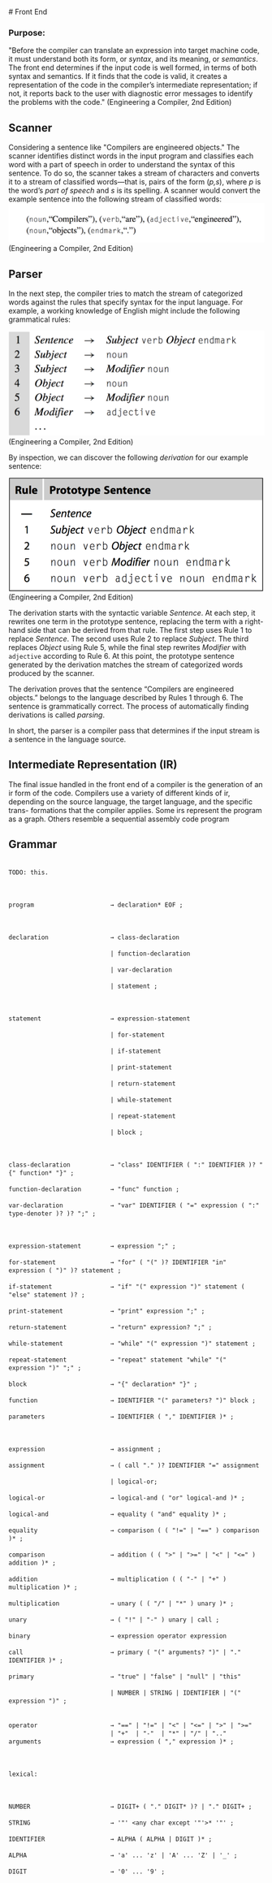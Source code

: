 ﻿﻿# Front End

### Purpose:

"Before the compiler can translate an expression into target machine code, 
it must understand both its form, or *syntax*, and its meaning, or *semantics*.
The front end determines if the input code is well formed, in terms of both 
syntax and semantics. If it finds that the code is valid, it creates a representation of 
the code in the compiler’s intermediate representation; if not, it reports back to the user 
with diagnostic error messages to identify the problems with the code." (Engineering a Compiler, 2nd Edition)


## Scanner

Considering a sentence like "Compilers are engineered objects." The scanner identifies distinct words 
in the input program and classifies each word with a part of speech in order to understand
the syntax of this sentence. To do so, the scanner takes a stream of characters and converts it to a 
stream of classified words—that is, pairs of the form (*p,s*), where *p* is the word’s *part of speech* 
and *s* is its spelling. A scanner would convert the example sentence into the following stream of classified words:
![](Images/scanner_parts_of_speech.png)
(Engineering a Compiler, 2nd Edition)

## Parser

In the next step, the compiler tries to match the stream of categorized words against 
the rules that specify syntax for the input language. For example, a working knowledge of English 
might include the following grammatical rules:

![](Images/parser_grammar_rules.png)
(Engineering a Compiler, 2nd Edition)

By inspection, we can discover the following *derivation* for our example sentence:

![](Images/parser_prototype_sentence.png)
(Engineering a Compiler, 2nd Edition)

The derivation starts with the syntactic variable *Sentence*. At each step, it rewrites one term in 
the prototype sentence, replacing the term with a right-hand side that can be derived from that rule. 
The first step uses Rule 1 to replace *Sentence*. The second uses Rule 2 to replace *Subject*. 
The third replaces *Object* using Rule 5, while the final step rewrites *Modifier* with `adjective` according to Rule 6. 
At this point, the prototype sentence generated by the derivation matches the stream of categorized words produced by the scanner.

The derivation proves that the sentence “Compilers are engineered objects.” belongs to the language 
described by Rules 1 through 6. The sentence is grammatically correct. The process of automatically 
finding derivations is called *parsing*.

In short, the parser is a compiler pass that determines if the input stream is a sentence in the language source.

## Intermediate Representation (IR)

The final issue handled in the front end of a compiler is the generation of an ir form of the code. 
Compilers use a variety of different kinds of ir, depending on the source language, the target language, 
and the specific trans- formations that the compiler applies. Some irs represent the program as a graph. 
Others resemble a sequential assembly code program


## Grammar

```

TODO: this.



program                     → declaration* EOF ;



declaration                 → class-declaration

                            | function-declaration

                            | var-declaration

                            | statement ;



statement                   → expression-statement

                            | for-statement

                            | if-statement

                            | print-statement

                            | return-statement

                            | while-statement

							| repeat-statement

                            | block ;



class-declaration           → "class" IDENTIFIER ( ":" IDENTIFIER )? "{" function* "}" ;

function-declaration        → "func" function ;

var-declaration             → "var" IDENTIFIER ( "=" expression ( ":" type-denoter )? )? ";" ;



expression-statement        → expression ";" ;

for-statement               → "for" ( "(" )? IDENTIFIER "in" expression ( ")" )? statement ;

if-statement                → "if" "(" expression ")" statement ( "else" statement )? ;

print-statement             → "print" expression ";" ;

return-statement            → "return" expression? ";" ;

while-statement             → "while" "(" expression ")" statement ;

repeat-statement			→ "repeat" statement "while" "(" expression ")" ";" ;

block                       → "{" declaration* "}" ;

function                    → IDENTIFIER "(" parameters? ")" block ;

parameters                  → IDENTIFIER ( "," IDENTIFIER )* ;



expression                  → assignment ;

assignment                  → ( call "." )? IDENTIFIER "=" assignment

                            | logical-or;

logical-or                  → logical-and ( "or" logical-and )* ;

logical-and                 → equality ( "and" equality )* ;

equality                    → comparison ( ( "!=" | "==" ) comparison )* ;

comparison                  → addition ( ( ">" | ">=" | "<" | "<=" ) addition )* ;

addition                    → multiplication ( ( "-" | "+" ) multiplication )* ;

multiplication              → unary ( ( "/" | "*" ) unary )* ;

unary                       → ( "!" | "-" ) unary | call ;

binary                      → expression operator expression

call                        → primary ( "(" arguments? ")" | "." IDENTIFIER )* ;

primary                     → "true" | "false" | "null" | "this"

                            | NUMBER | STRING | IDENTIFIER | "(" expression ")" ;


operator                    → "==" | "!=" | "<" | "<=" | ">" | ">="
                            | "+"  | "-"  | "*" | "/" | ".."
arguments                   → expression ( "," expression )* ;



lexical:



NUMBER                      → DIGIT+ ( "." DIGIT* )? | "." DIGIT+ ;

STRING                      → '"' <any char except '"'>* '"' ;

IDENTIFIER                  → ALPHA ( ALPHA | DIGIT )* ;

ALPHA                       → 'a' ... 'z' | 'A' ... 'Z' | '_' ;

DIGIT                       → '0' ... '9' ;

```